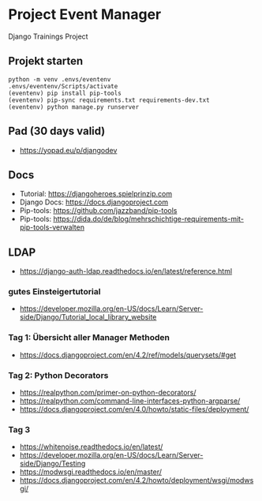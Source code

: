 # Project Event Manager
Django Trainings Project

## Projekt starten
    python -m venv .envs/eventenv
    .envs/eventenv/Scripts/activate
    (eventenv) pip install pip-tools
    (eventenv) pip-sync requirements.txt requirements-dev.txt
    (eventenv) python manage.py runserver

## Pad (30 days valid)
- https://yopad.eu/p/djangodev

## Docs
- Tutorial: https://djangoheroes.spielprinzip.com
- Django Docs: https://docs.djangoproject.com
- Pip-tools: https://github.com/jazzband/pip-tools
- Pip-tools: https://dida.do/de/blog/mehrschichtige-requirements-mit-pip-tools-verwalten

## LDAP
- https://django-auth-ldap.readthedocs.io/en/latest/reference.html

### gutes Einsteigertutorial
- https://developer.mozilla.org/en-US/docs/Learn/Server-side/Django/Tutorial_local_library_website

### Tag 1: Übersicht aller Manager Methoden
- https://docs.djangoproject.com/en/4.2/ref/models/querysets/#get


### Tag 2: Python Decorators
- https://realpython.com/primer-on-python-decorators/
- https://realpython.com/command-line-interfaces-python-argparse/
- https://docs.djangoproject.com/en/4.0/howto/static-files/deployment/

### Tag 3
- https://whitenoise.readthedocs.io/en/latest/
- https://developer.mozilla.org/en-US/docs/Learn/Server-side/Django/Testing
- https://modwsgi.readthedocs.io/en/master/
- https://docs.djangoproject.com/en/4.2/howto/deployment/wsgi/modwsgi/